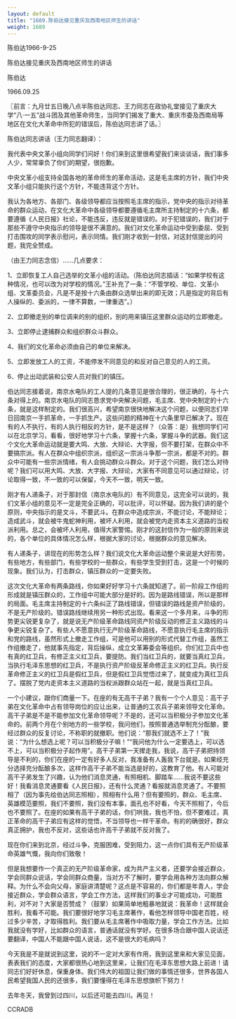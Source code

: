 ```yaml
---
layout: default
title: "1689.陈伯达接见重庆及西南地区师生的讲话"
weight: 1689
---
```


陈伯达1966-9-25

陈伯达接见重庆及西南地区师生的讲话

陈伯达

1966.09.25

〖前言：九月廿五日晚八点半陈伯达同志、王力同志在政协礼堂接见了重庆大学“八·一五”战斗团及其他革命师生，当同学们揭发了重大、重庆市委及西南局等地区在文化大革命中所犯的错误后，陈伯达同志讲了话。〗

陈伯达同志讲话（王力同志翻译）：

我代表中央文革小组向同学们问好！你们来到这里很希望我们来谈谈话，我们事多人少，常常辜负了你们的期望，很抱歉。

中央文革小组支持全国各地的革命师生的革命活动，这是毛主席的方针，我们中央文革小组只能执行这个方针，不能违背这个方针。

我认为各地方、各部门、各级领导都应当按照毛主席的指示，党中央的指示对待革命的群众运动，在文化大革命中各级领导都要遵循毛主席所主持制定的十六条，都要遵循《人民日报》社论，不能违反，违反就是错误的。对于犯错误的，我们对于那些不遵守中央指示的领导是很不满意的。我们对文化革命运动中受到委屈、受到打击围攻的同学表示慰问，表示同情。我们刚才收到一封信，对这封信提出的问题，我完全赞成。

（由王力同志念信）……几点要求：

1、立即恢复工人自己选举的文革小组的活动。（陈伯达同志插话：“如果学校有这种情况，也可以改为对学校的情况。”王补充了一条：“不管学校、单位、文革小组、文革委员会，凡是不是按十六条由群众选举出来的即无效；凡是指定的背后有人操纵的、委派的，一律不算数，一律重选”。）

2、立即撤走别的单位调来的别的组织，别的用来镇压这里群众运动的立即撤走。

3、立即停止逮捕群众和组织群众斗群众。

4、我们的文化革命必须由自己的单位来解决。

5、立即发放工人的工资，不能停发不同意见的和反对自己意见的人的工资。

6、停止出动武装和公安人员对我们的镇压。

伯达同志接着说，南京水电队的工人提的几条意见是很合理的，很正确的，与十六条对得上的。南京水电队的同志恳求党中央解决问题，毛主席、党中央制定的十六条，就是这样制定的。我们很高兴，希望南京很快地解决这个问题，以便同志们早日回南京一手抓革命，一手抓生产。这些问题的精神在十六条里早已解决了。现在有的人不执行，有的人执行相反的方针，是不是这样？（众答：是）我想同学们可以在北京学习，看看，很好地学习十六条，掌握十六条，掌握斗争的武器。我们这个文化大革命运动就是要大鸣、大放、大辩论、大字报，但不要打架，在群众中不要搞宗派。有人在群众中组织宗派，组织这一宗派斗争那一宗派，都是不对的。群众中可能有一些宗派情绪，有人会挑动群众斗群众。对于这个问题，我们怎么对待呢？我们可以用大鸣、大放、大字报、大辩论，大家有不同意见可以通过辩论，讨论取得一致，不一致的可以保留，今天不一致，明天一致。

刚才有人递条子，对于那封信（南京水电队的）有不同意见，这完全可以说的，我们文革小组的意见不一定是完全正确的，可以批评，可以怀疑。因为我们讲的是个原则，中央指示的是文斗，不要武斗。在群众中造成宗派，不能讨论，不能辩论；造成武斗，就会被牛鬼蛇神利用，被坏人利用，就会被党内走资本主义道路的当权派利用。总之，会被坏人利用，值得大家警惕。刚才的这封信作为一般的原则来说的，各个单位的具体情况怎么样，根据大家的讨论，根据群众的意见解决。

有人递条子，讲现在的形势怎么样？我们说文化大革命运动整个来说是大好形势，有些地方，有些部门，有些学校的一些群众，有些学生受到打击，这是一个时候的现象。我们认为，打击群众，镇压群众的一定要失败。

这次文化大革命有两条路线，你如果好好学习十六条就知道了。前一阶段工作组的形成就是镇压群众的，工作组中可能大部分是好的。因为是路线错误，所以是那样的局面。毛主席主持制定的十六条纠正了路线错误，但错误的路线是资产阶级的，不是无产阶级的。错误路线继续用另一种形式出现。看来这一个多月来，斗争的形势更尖锐更复杂了，就是说无产阶级革命路线同资产阶级反动的修正主义路线的斗争更尖锐复杂了。有些人不愿意执行无产阶级革命路线，不愿意执行毛主席的指示和党的路线，虽然形式上撤走工作组，可是他可以用别的形式代替工作组，虽然工作组撤走了，他就事先指定，背后操纵，成立文革筹委会等组织。你们红卫兵中也有真的红卫兵，有修正主义红卫兵，要提防。我们当红卫兵的，就要当真红卫兵，当执行毛泽东思想的红卫兵，不是执行资产阶级反革命修正主义的红卫兵。执行反革命修正主义的红卫兵是假红卫兵，但是假红卫兵觉悟过来了，就变成为真红卫兵了。摆脱了党内走资本主义道路的当权派跟群众站在一起，就是当真红卫兵。

一个小建议，跟你们商量一下。在座的有无高干子弟？我有一个个人意见：高干子弟在文化革命中占有领导岗位的应让出来，让普通的工农兵子弟来领导文化革命。高干子弟是不是不能参加文化革命领导呢？不是的，还可以当积极分子参加文化革命的。前两个月在个别地方的一些学校，我问他们，按照普通选举制充分酝酿，要经过群众的反复讨论，不称职的就撤职。他们说：“那我们就选不上了！”我说：“为什么想选上呢？可以当积极分子嘛！”“我问他为什么一定要选上，可以选不上，可以当积极分子起作用”。高干子弟第一天撵走我，我说，高干子弟把持领导是不利的，你们在座的一定有好多人反对，我准备有人轰我下台就是。如果经充分选择充分酝酿多次，这样作高干子弟不能当选是好的，这教育了他。有人可能对高干子弟发生了兴趣，认为他们消息灵通，有照相机、脚踏车……我说不要这些好！我看消息灵通要看《人民日报》，还有什么灵通？看报就消息灵通了。不要照相了（因为事先给伯达同志照相），照相有什么用？但有要照的，群众、毛主席、英雄模范要照，我们不要照，我们没有本事，面孔也不好看，今天不照相了，今后也不要照了。在座的如果有高干子弟的话，你们哄我，我也不怕，但不要难过，真正革命的高干子弟应有这样的觉悟，不当领导也一样干革命。有的的确很好，群众真正拥护，我也不反对，这些话也许高干子弟就不反对我了。

现在你们来到北京，经过斗争，克服困难，受到阻力，这一点你们具有无产阶级革命英雄气慨，我向你们致敬！

但是我想要作一个真正的无产阶级革命家，成为共产主义者，还要学会接近群众，学会同群众说话，学会同群众商量，当对方不了解时，要学会用各种方法向群众解释。为什么不会向父母，家庭讲清楚呢？这点是不容易的，你们都是年青人，学会接近群众，学会群众语言，学会工作方法，这样我们的事业才可能成功，可能胜利，对不对？大家是否赞成？（鼓掌）如果简单地粗暴地就说：我革命！这样就会胜利，我看不可能。我们要很好地学习毛主席著作，看他怎样领导中国老百姓，经过多少辛苦，才取得胜利。我们要从毛主席著作中吸取力量，学会工作方法。比如我就没有学好，比如群众的语言，普通话就没有学好。在很多场合跟中国人说话还要翻译，中国人不能跟中国人说话，这不是很大的毛病吗？

今天我是不是就说到这里，说的不一定对大家有作用，我到这里来和大家见见面，表表我们的态度，大家都很热心地到这里来，让我们在毛泽东思想大路上前进！请同志们好好休息，保重身体。我们伟大的祖国让我们做的事情还很多，世界各国人民希望我国人民的还很多，我们要懂得在毛泽东思想旗帜下努力！

去年冬天，我曾到过四川，以后还可能去四川。再见！

CCRADB

